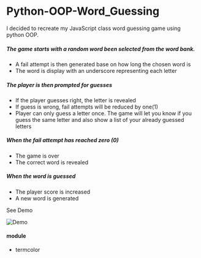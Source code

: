 # Python-OOP-Word_Guessing

I decided to recreate my JavaScript class word guessing game using python OOP.
##### The game starts with a random word been selected from the word bank. 
* A fail attempt is then generated base on how long the chosen word is
* The word is display with an underscore representing each letter 

##### The player is then prompted for guesses
* If the player guesses right, the letter is revealed
* If guess is wrong, fail attempts will be reduced by one(1)
* Player can only guess a letter once. The game will let you know if you guess the same letter and also show a list of your already guessed letters

##### When the fail attempt has reached zero (0)
* The game is over
* The correct word is revealed

##### When the word is guessed
* The player score is increased
* A new word is generated


See Demo

![Demo](/demo.gif)

#### module
 * termcolor


